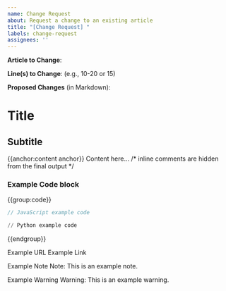```yaml
---
name: Change Request
about: Request a change to an existing article
title: "[Change Request] "
labels: change-request
assignees: ''
---
```


**Article to Change**: 

**Line(s) to Change**: (e.g., 10-20 or 15)

**Proposed Changes** (in Markdown):

# Title

## Subtitle

{{anchor:content anchor}}
Content here...
/* inline comments are hidden from the final output */
### Example Code block

{{group:code}}
```js
// JavaScript example code
```
```py
// Python example code
```
{{endgroup}}

Example URL
Example Link

Example Note
Note: This is an example note.

Example Warning
Warning: This is an example warning.
